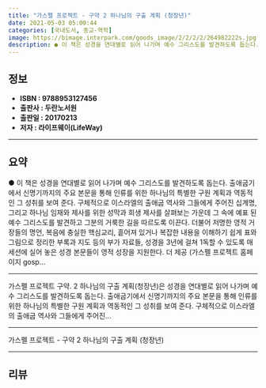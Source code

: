 ```yaml
---
title: "가스펠 프로젝트 - 구약 2 하나님의 구출 계획 (청장년)"
date: 2021-05-03 05:00:44
categories: [국내도서, 종교-역학]
image: https://bimage.interpark.com/goods_image/2/2/2/2/264982222s.jpg
description: ● 이 책은 성경을 연대별로 읽어 나가며 예수 그리스도를 발견하도록 돕는다. 출애굽기에서 신명기까지의 주요 본문을 통해 인류를 위한 하나님의 특별한 구원 계획과 역동적인 그 성취를 보여 준다. 구체적으로 이스라엘의 출애굽 역사와 그들에게 주어진 십계명, 그리고 하나님 임재와 제사를 위
---
```


## **정보**

- **ISBN : 9788953127456**
- **출판사 : 두란노서원**
- **출판일 : 20170213**
- **저자 : 라이프웨이(LifeWay)**

------



## **요약**

●  이 책은 성경을 연대별로 읽어 나가며 예수 그리스도를 발견하도록 돕는다. 출애굽기에서 신명기까지의 주요 본문을 통해 인류를 위한 하나님의 특별한 구원 계획과 역동적인 그 성취를 보여 준다. 구체적으로 이스라엘의 출애굽 역사와 그들에게 주어진 십계명, 그리고 하나님 임재와 제사를 위한 성막과 희생 제사를 살펴보는 가운데 그 속에 예표 된 예수 그리스도를 발견하고 그분의 거룩한 길을 따르도록 이끈다. 더불어 저명한 영적 거장들의 명언, 복음에 충실한 핵심교리, 흩어져 있거나 복잡한 내용을 이해하기 쉽게 표와 그림으로 정리한 부록과 지도 등의 부가 자료들, 성경을 3년에 걸쳐 1독할 수 있도록 매 세션에 실어 놓은 성경 본문들이 영적 성장을 지원한다.    더 제공  (가스펠 프로젝트 홈페이지 gosp...

------

가스펠 프로젝트 구약. 2 하나님의 구출 계획(청장년)은 성경을 연대별로 읽어 나가며 예수 그리스도를 발견하도록 돕는다. 출애굽기에서 신명기까지의 주요 본문을 통해 인류를 위한 하나님의 특별한 구원 계획과 역동적인 그 성취를 보여 준다. 구체적으로 이스라엘의 출애굽 역사와 그들에게 주어진... 

------


가스펠 프로젝트 - 구약 2 하나님의 구출 계획 (청장년) 

------


## **리뷰** 

